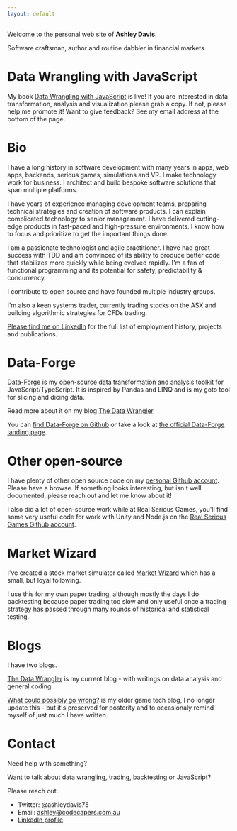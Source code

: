 ```yaml
---
layout: default
---
```


Welcome to the personal web site of **Ashley Davis**. 

Software craftsman, author and routine dabbler in financial markets.

# Data Wrangling with JavaScript

My book [Data Wrangling with JavaScript](http://bit.ly/2t2cJu2) is live! If you are interested in data transformation, analysis and visualization please grab a copy. If not, please help me promote it! Want to give feedback? See my email address at the bottom of the page.

# Bio

I have a long history in software development with many years in apps, web apps, backends, serious games, simulations and VR. I make  technology work for business. I architect and build bespoke software solutions that span multiple platforms.

I have years of experience managing development teams, preparing technical strategies and creation of software products. I can explain complicated technology to senior management. I have delivered cutting-edge products in fast-paced and high-pressure environments. I know how to focus and prioritize to get the important things done. 

I am a passionate technologist and agile practitioner. I have had great success with TDD and am convinced of its ability to produce better code that stabilizes more quickly while being evolved rapidly. I'm a fan of functional programming and its potential for safety, predictability & concurrency. 

I contribute to open source and have founded multiple industry groups.

I'm also a keen systems trader, currently trading stocks on the ASX and building algorithmic strategies for CFDs trading.

[Please find me on LinkedIn](https://www.linkedin.com/in/ashleydavis75/) for the full list of employment history, projects and publications.

# Data-Forge

Data-Forge is my open-source data transformation and analysis toolkit for JavaScript/TypeScript. It is inspired by Pandas and LINQ and is my goto tool for slicing and dicing data.

Read more about it on my blog [The Data Wrangler](http://www.the-data-wrangler.com/data-forge-v1-launch/).

You can [find Data-Forge on Github](https://github.com/data-forge/data-forge-ts) or take a look at [the official Data-Forge landing page](http://www.data-forge-js.com/).

# Other open-source

I have plenty of other open source code on my [personal Github account](https://github.com/ashleydavis). Please have a browse. If something looks interesting, but isn't well documented, please reach out and let me know about it!

I also did a lot of open-source work while at Real Serious Games, you'll find some very useful code for work with Unity and Node.js on the [Real Serious Games Github account](https://github.com/real-serious-games).

# Market Wizard

I've created a stock market simulator called [Market Wizard](https://www.market-wizard.com.au/) which has a small, but loyal following. 

I use this for my own paper trading, although mostly the days I do backtesting because paper trading too slow and only useful once a trading strategy has passed through many rounds of historical and statistical testing.

# Blogs

I have two blogs.

[The Data Wrangler](http://www.the-data-wrangler.com/) is my current blog - with writings on data analysis and general coding.

[What could possibly go wrong?](http://www.what-could-possibly-go-wrong.com/) is my older game tech blog, I no longer update this - but it's preserved for posterity and to occasionaly remind myself of just much I have written.

# Contact

Need help with something? 

Want to talk about data wrangling, trading, backtesting or JavaScript?

Please reach out.

- Twitter: @ashleydavis75
- Email: ashley@codecapers.com.au
- [LinkedIn profile](https://www.linkedin.com/in/ashleydavis75/)

